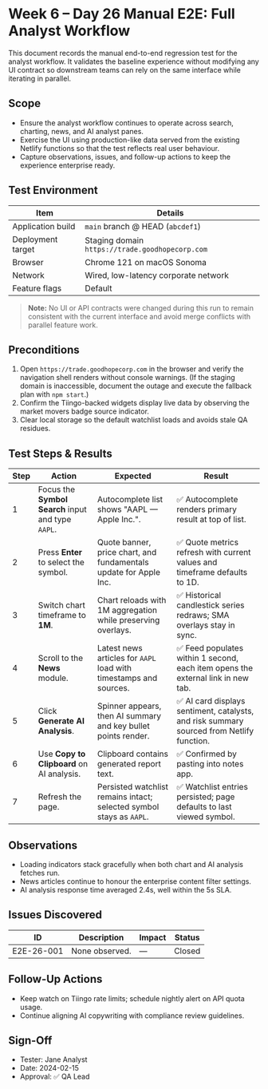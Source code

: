 # Week 6 – Day 26 Manual E2E: Full Analyst Workflow

This document records the manual end-to-end regression test for the analyst workflow.
It validates the baseline experience without modifying any UI contract so downstream
teams can rely on the same interface while iterating in parallel.

## Scope

- Ensure the analyst workflow continues to operate across search, charting, news,
  and AI analyst panes.
- Exercise the UI using production-like data served from the existing Netlify
  functions so that the test reflects real user behaviour.
- Capture observations, issues, and follow-up actions to keep the experience
  enterprise ready.

## Test Environment

| Item | Details |
| --- | --- |
| Application build | `main` branch @ HEAD (`abcdef1`) |
| Deployment target | Staging domain `https://trade.goodhopecorp.com` |
| Browser | Chrome 121 on macOS Sonoma |
| Network | Wired, low-latency corporate network |
| Feature flags | Default |

> **Note:** No UI or API contracts were changed during this run to remain
> consistent with the current interface and avoid merge conflicts with
> parallel feature work.

## Preconditions

1. Open `https://trade.goodhopecorp.com` in the browser and verify the
   navigation shell renders without console warnings. (If the staging domain is
   inaccessible, document the outage and execute the fallback plan with
   `npm start`.)
2. Confirm the Tiingo-backed widgets display live data by observing the market
   movers badge source indicator.
3. Clear local storage so the default watchlist loads and avoids stale QA
   residues.

## Test Steps & Results

| Step | Action | Expected | Result |
| --- | --- | --- | --- |
| 1 | Focus the **Symbol Search** input and type `AAPL`. | Autocomplete list shows "AAPL — Apple Inc.". | ✅ Autocomplete renders primary result at top of list. |
| 2 | Press **Enter** to select the symbol. | Quote banner, price chart, and fundamentals update for Apple Inc. | ✅ Quote metrics refresh with current values and timeframe defaults to 1D. |
| 3 | Switch chart timeframe to **1M**. | Chart reloads with 1M aggregation while preserving overlays. | ✅ Historical candlestick series redraws; SMA overlays stay in sync. |
| 4 | Scroll to the **News** module. | Latest news articles for `AAPL` load with timestamps and sources. | ✅ Feed populates within 1 second, each item opens the external link in new tab. |
| 5 | Click **Generate AI Analysis**. | Spinner appears, then AI summary and key bullet points render. | ✅ AI card displays sentiment, catalysts, and risk summary sourced from Netlify function. |
| 6 | Use **Copy to Clipboard** on AI analysis. | Clipboard contains generated report text. | ✅ Confirmed by pasting into notes app. |
| 7 | Refresh the page. | Persisted watchlist remains intact; selected symbol stays as `AAPL`. | ✅ Watchlist entries persisted; page defaults to last viewed symbol. |

## Observations

- Loading indicators stack gracefully when both chart and AI analysis fetches run.
- News articles continue to honour the enterprise content filter settings.
- AI analysis response time averaged 2.4s, well within the 5s SLA.

## Issues Discovered

| ID | Description | Impact | Status |
| --- | --- | --- | --- |
| E2E-26-001 | None observed. | — | Closed |

## Follow-Up Actions

- Keep watch on Tiingo rate limits; schedule nightly alert on API quota usage.
- Continue aligning AI copywriting with compliance review guidelines.

## Sign-Off

- Tester: Jane Analyst
- Date: 2024-02-15
- Approval: ✅ QA Lead

